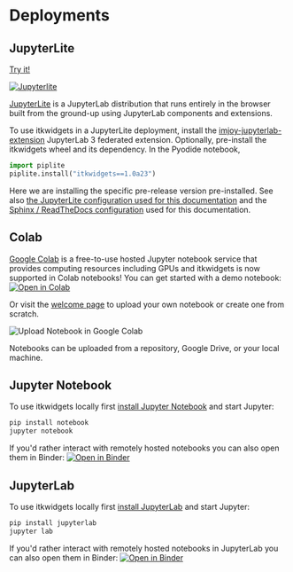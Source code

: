 # Deployments

## JupyterLite

<a href="./_static/lab/index.html">
Try it!

![Jupyterlite](https://jupyterlite.rtfd.io/en/latest/_static/badge.svg)
</a>

[JupyterLite](https://jupyterlite.readthedocs.io/en/latest/) is a JupyterLab distribution that runs entirely in the browser built from the ground-up using JupyterLab components and extensions.

To use itkwidgets in a JupyterLite deployment, install the
[imjoy-jupyterlab-extension](https://pypi.org/project/imjoy-jupyterlab-extension/)
JupyterLab 3 federated extension. Optionally, pre-install the itkwidgets wheel
and its dependency. In the Pyodide notebook,

```python
import piplite
piplite.install("itkwidgets==1.0a23")
```

Here we are installing the specific pre-release version pre-installed. See
also [the JupyterLite configuration used for this documentation](https://github.com/InsightSoftwareConsortium/itkwidgets/blob/main/docs/jupyterlite/jupyterlite_config.json) and the
[Sphinx / ReadTheDocs
configuration](https://github.com/InsightSoftwareConsortium/itkwidgets/blob/main/docs/conf.py)
used for this documentation.

## Colab

[Google Colab](https://research.google.com/colaboratory/) is a free-to-use hosted Jupyter notebook service that provides
computing resources including GPUs and itkwidgets is now supported in Colab
notebooks! You can get started with a demo notebook: [![Open in Colab](https://colab.research.google.com/assets/colab-badge.svg)](https://colab.research.google.com/github/InsightSoftwareConsortium/itkwidgets/blob/main/examples/Hello3DWorld.ipynb)

Or visit the [welcome page](https://colab.research.google.com/?utm_source=scs-index) to upload your own notebook or create one from scratch.

![Upload Notebook in Google Colab](images/colab.png)

Notebooks can be uploaded from a repository, Google Drive, or your local machine.


## Jupyter Notebook

To use itkwidgets locally first [install Jupyter Notebook](https://jupyter.org/install#jupyter-notebook) and start Jupyter:

```bash
pip install notebook
jupyter notebook
```

If you'd rather interact with remotely hosted notebooks you can also open them
in Binder: [![Open in Binder](https://mybinder.org/badge_logo.svg)](https://mybinder.org/v2/gh/InsightSoftwareConsortium/itkwidgets/main?urlpath=%2Fnotebooks%2Fexamples%2F)

## JupyterLab

To use itkwidgets locally first [install JupyterLab](https://jupyter.org/install#jupyterlab) and start Jupyter:

```bash
pip install jupyterlab
jupyter lab
```

If you'd rather interact with remotely hosted notebooks in JupyterLab you can
also open them in Binder: [![Open in Binder](https://mybinder.org/badge_logo.svg)](https://mybinder.org/v2/gh/InsightSoftwareConsortium/itkwidgets/main?labpath=examples%2F)
